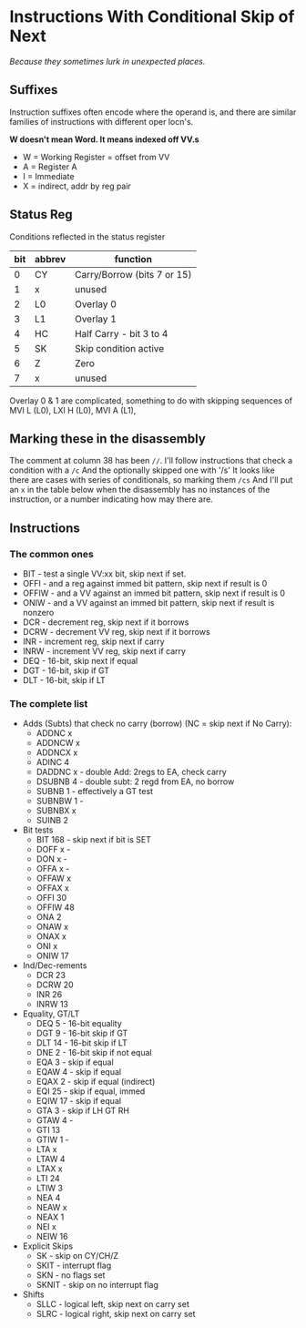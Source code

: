 # Instructions With Conditional Skip of Next

_Because they sometimes lurk in unexpected places._

## Suffixes

Instruction suffixes often encode where the operand is, and there are similar families of instructions with different oper locn's.

**W doesn't mean Word.  It means indexed off VV.s**

* W = Working Register = offset from VV
* A = Register A
* I = Immediate
* X = indirect, addr by reg pair

## Status Reg

Conditions reflected in the status register

|bit|abbrev|function|
|---|------|--------|
|0  |CY    |Carry/Borrow (bits 7 or 15) |
|1  |x     |unused  |
|2  |L0    |Overlay 0 |
|3  |L1    |Overlay 1 |
|4  |HC    |Half Carry - bit 3 to 4 |
|5  |SK    |Skip condition active |
|6  |Z     |Zero |
|7  |x     |unused |

Overlay 0 & 1 are complicated, something to do with skipping sequences of MVI L (L0), LXI H (L0), MVI A (L1),  

## Marking these in the disassembly

The comment at column 38 has been `//`.
I'll follow instructions that check a condition with a `/c`
And the optionally skipped one with '/s'
It looks like there are cases with series of conditionals, so marking them `/cs`
And I'll put an `x` in the table below when the disassembly has no instances of the instruction, or a number indicating how may there are.
## Instructions

### The common ones

* BIT - test a single VV:xx bit, skip next if set.
* OFFI - and a reg against immed bit pattern, skip next if result is 0
* OFFIW - and a VV against an immed bit pattern, skip next if result is 0
* ONIW - and a VV against an immed bit pattern, skip next if result is nonzero
* DCR - decrement reg, skip next if it borrows
* DCRW - decrement VV reg, skip next if it borrows
* INR - increment reg, skip next if carry
* INRW - increment VV reg, skip next if carry
* DEQ - 16-bit, skip next if equal
* DGT - 16-bit, skip if GT
* DLT - 16-bit, skip if LT

### The complete list



* Adds (Subts) that check no carry (borrow) (NC = skip next if No Carry):
	* ADDNC x
	* ADDNCW x
	* ADDNCX x
	* ADINC 4
	* DADDNC x - double Add: 2regs to EA, check carry
	* DSUBNB 4 - double subt: 2 regd from EA, no borrow
	* SUBNB 1 - effectively a GT test
	* SUBNBW 1 -
	* SUBNBX x
	* SUINB 2
* Bit tests
	* BIT 168 - skip next if bit is SET
	* DOFF x -
	* DON x -
	* OFFA x -
	* OFFAW x
	* OFFAX x
	* OFFI 30
	* OFFIW 48
	* ONA 2
	* ONAW x
	* ONAX x
	* ONI x
	* ONIW 17
* Ind/Dec-rements
	* DCR 23
	* DCRW 20
	* INR 26
	* INRW 13
* Equality, GT/LT
	* DEQ 5 - 16-bit equality
	* DGT 9 - 16-bit skip if GT
	* DLT 14 - 16-bit skip if LT
	* DNE 2 - 16-bit skip if not equal
	* EQA 3 - skip if equal
	* EQAW 4 - skip if equal
	* EQAX 2 - skip if equal (indirect)
	* EQI 25 - skip if equal, immed
	* EQIW 17 - skip if equal
	* GTA 3 - skip if LH GT RH
	* GTAW 4 -
	* GTI 13
	* GTIW 1 -
	* LTA x
	* LTAW 4
	* LTAX x
	* LTI 24
	* LTIW 3
	* NEA 4
	* NEAW x
	* NEAX 1
	* NEI x
	* NEIW 16
* Explicit Skips
	* SK - skip on CY/CH/Z
	* SKIT - interrupt flag
	* SKN - no flags set
	* SKNIT - skip on no interrupt flag
* Shifts
	* SLLC - logical left, skip next on carry set
	* SLRC - logical right, skip next on carry set
